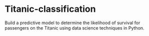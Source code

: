 # Titanic-classification
Build a predictive model to determine the likelihood of survival for passengers on the Titanic using data science techniques in Python.

